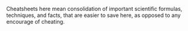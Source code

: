 Cheatsheets here mean consolidation of important scientific formulas, techniques, and facts, that are easier to save here, as opposed to any encourage of cheating.
